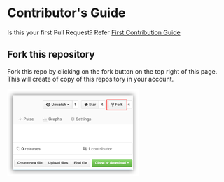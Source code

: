 # Contributor's Guide
Is this your first Pull Request? Refer [First Contribution Guide](https://github.com/firstcontributions/first-contributions/blob/master/gui-tool-tutorials/github-desktop-tutorial.md)

## Fork this repository
Fork this repo by clicking on the fork button on the top right of this page. This will create of copy of this repository in your account.

<img width="300" src="./content/fork.png" alt="fork this repository" />

